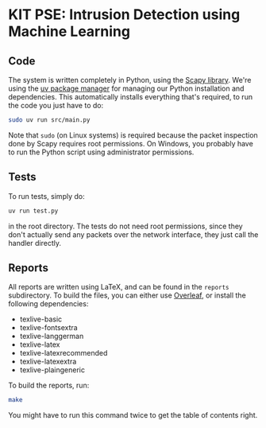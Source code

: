 # KIT PSE: Intrusion Detection using Machine Learning

## Code

The system is written completely in Python, using the
[Scapy library](https://scapy.net/). We're using the
[uv package manager](https://github.com/astral-sh/uv) for managing our Python
installation and dependencies. This automatically installs everything that's
required, to run the code you just have to do:

```bash
sudo uv run src/main.py
```

Note that `sudo` (on Linux systems) is required because the packet inspection
done by Scapy requires root permissions. On Windows, you probably have to run
the Python script using administrator permissions.

## Tests

To run tests, simply do:

```bash
uv run test.py
```

in the root directory. The tests do not need root permissions, since they don't
actually send any packets over the network interface, they just call the handler
directly.

## Reports

All reports are written using LaTeX, and can be found in the `reports`
subdirectory. To build the files, you can either use
[Overleaf](https://overleaf.com), or install the following dependencies:

- texlive-basic
- texlive-fontsextra
- texlive-langgerman
- texlive-latex
- texlive-latexrecommended
- texlive-latexextra
- texlive-plaingeneric

To build the reports, run:

```bash
make
```

You might have to run this command twice to get the table of contents right.
